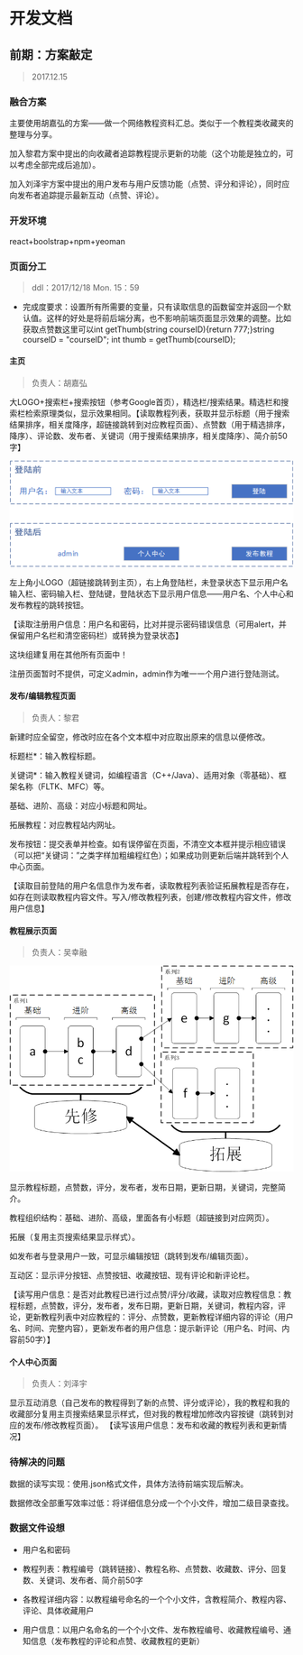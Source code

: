 ﻿# 开发文档

## 前期：方案敲定
> 2017.12.15

### 融合方案
主要使用胡嘉弘的方案——做一个网络教程资料汇总。类似于一个教程类收藏夹的整理与分享。

加入黎君方案中提出的向收藏者追踪教程提示更新的功能（这个功能是独立的，可以考虑全部完成后追加）。

加入刘泽宇方案中提出的用户发布与用户反馈功能（点赞、评分和评论），同时应向发布者追踪提示最新互动（点赞、评论）。

### 开发环境
react+boolstrap+npm+yeoman

### 页面分工
>ddl：2017/12/18 Mon. 15：59

* 完成度要求：设置所有所需要的变量，只有读取信息的函数留空并返回一个默认值。这样的好处是将前后端分离，也不影响前端页面显示效果的调整。比如获取点赞数这里可以int getThumb(string courseID){return 777;}string courseID = "courseID"; int thumb = getThumb(courseID);

#### 主页
>负责人：胡嘉弘

大LOGO+搜索栏+搜索按钮（参考Google首页），精选栏/搜索结果。精选栏和搜索栏检索原理类似，显示效果相同。【读取教程列表，获取并显示标题（用于搜索结果排序，相关度降序，超链接跳转到对应教程页面）、点赞数（用于精选排序，降序）、评论数、发布者、关键词（用于搜索结果排序，相关度降序）、简介前50字】

![页面右上角登陆栏设想](https://github.com/MilkyW/CODE7/blob/master/src/%E7%99%BB%E9%99%86%E6%A0%8F.png?raw=true)

左上角小LOGO（超链接跳转到主页），右上角登陆栏，未登录状态下显示用户名输入栏、密码输入栏、登陆键，登陆状态下显示用户信息——用户名、个人中心和发布教程的跳转按钮。

【读取注册用户信息：用户名和密码，比对并提示密码错误信息（可用alert，并保留用户名栏和清空密码栏）或转换为登录状态】

这块组建复用在其他所有页面中！

注册页面暂时不提供，可定义admin，admin作为唯一一个用户进行登陆测试。

#### 发布/编辑教程页面
>负责人：黎君

新建时应全留空，修改时应在各个文本框中对应取出原来的信息以便修改。

标题栏*：输入教程标题。

关键词*：输入教程关键词，如编程语言（C++/Java）、适用对象（零基础）、框架名称（FLTK、MFC）等。

基础、进阶、高级：对应小标题和网址。

拓展教程：对应教程站内网址。

发布按钮：提交表单并检查。如有误停留在页面，不清空文本框并提示相应错误（可以把“关键词：”之类字样加粗编程红色）；如果成功则更新后端并跳转到个人中心页面。

【读取目前登陆的用户名信息作为发布者，读取教程列表验证拓展教程是否存在，如存在则读取教程内容文件。写入/修改教程列表，创建/修改教程内容文件，修改用户信息】

#### 教程展示页面
>负责人：吴幸融

![网络教程关系设想](https://github.com/MilkyW/CODE7/blob/master/src/%E7%BD%91%E7%BB%9C%E6%95%99%E7%A8%8B%E5%85%B3%E7%B3%BB%E8%AE%BE%E6%83%B3.png?raw=true)

显示教程标题，点赞数，评分，发布者，发布日期，更新日期，关键词，完整简介。

教程组织结构：基础、进阶、高级，里面各有小标题（超链接到对应网页）。

拓展（复用主页搜索结果显示样式）。

如发布者与登录用户一致，可显示编辑按钮（跳转到发布/编辑页面）。

互动区：显示评分按钮、点赞按钮、收藏按钮、现有评论和新评论栏。

【读写用户信息：是否对此教程已进行过点赞/评分/收藏，读取对应教程信息：教程标题，点赞数，评分，发布者，发布日期，更新日期，关键词，教程内容，评论，更新教程列表中对应教程的：评分、点赞数，更新教程详细内容的评论（用户名、时间、完整内容），更新发布者的用户信息：提示新评论（用户名、时间、内容前50字）】

#### 个人中心页面
>负责人：刘泽宇

显示互动消息（自己发布的教程得到了新的点赞、评分或评论），我的教程和我的收藏部分复用主页搜索结果显示样式，但对我的教程增加修改内容按键（跳转到对应的发布/修改教程页面）。
【读写该用户信息：发布和收藏的教程列表和更新情况】

### 待解决的问题
数据的读写实现：使用.json格式文件，具体方法待前端实现后解决。

数据修改全部重写效率过低：将详细信息分成一个个小文件，增加二级目录查找。

### 数据文件设想

* 用户名和密码

* 教程列表：教程编号（跳转链接）、教程名称、点赞数、收藏数、评分、回复数、关键词、发布者、简介前50字

* 各教程详细内容：以教程编号命名的一个个小文件，含教程简介、教程内容、评论、具体收藏用户

* 用户信息：以用户名命名的一个个小文件、发布教程编号、收藏教程编号、通知信息（发布教程的评论和点赞、收藏教程的更新）